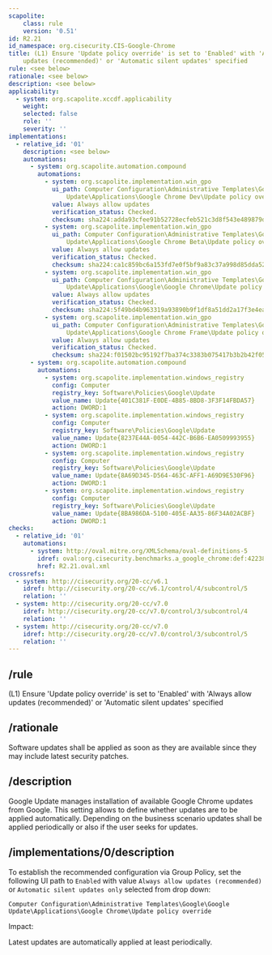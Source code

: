 ```yaml
---
scapolite:
    class: rule
    version: '0.51'
id: R2.21
id_namespace: org.cisecurity.CIS-Google-Chrome
title: (L1) Ensure 'Update policy override' is set to 'Enabled' with 'Always allow
    updates (recommended)' or 'Automatic silent updates' specified
rule: <see below>
rationale: <see below>
description: <see below>
applicability:
  - system: org.scapolite.xccdf.applicability
    weight:
    selected: false
    role: ''
    severity: ''
implementations:
  - relative_id: '01'
    description: <see below>
    automations:
      - system: org.scapolite.automation.compound
        automations:
          - system: org.scapolite.implementation.win_gpo
            ui_path: Computer Configuration\Administrative Templates\Google\Google
                Update\Applications\Google Chrome Dev\Update policy override
            value: Always allow updates
            verification_status: Checked.
            checksum: sha224:adda93cfee91b52728ecfeb521c3d8f543e489879d4319ebc9c5e03f
          - system: org.scapolite.implementation.win_gpo
            ui_path: Computer Configuration\Administrative Templates\Google\Google
                Update\Applications\Google Chrome Beta\Update policy override
            value: Always allow updates
            verification_status: Checked.
            checksum: sha224:ca1c859bc6a153fd7e0f5bf9a83c37a998d85dda5275f133b8035bb4
          - system: org.scapolite.implementation.win_gpo
            ui_path: Computer Configuration\Administrative Templates\Google\Google
                Update\Applications\Google\Google Chrome\Update policy override
            value: Always allow updates
            verification_status: Checked.
            checksum: sha224:5f49bd4b963319a93890b9f1df8a51dd2a17f3e4ea4fda289635d713
          - system: org.scapolite.implementation.win_gpo
            ui_path: Computer Configuration\Administrative Templates\Google\Google
                Update\Applications\Google Chrome Frame\Update policy override
            value: Always allow updates
            verification_status: Checked.
            checksum: sha224:f01502bc95192f7ba374c3383b075417b3b2b42f05e7cd9e146dba7e
      - system: org.scapolite.automation.compound
        automations:
          - system: org.scapolite.implementation.windows_registry
            config: Computer
            registry_key: Software\Policies\Google\Update
            value_name: Update{401C381F-E0DE-4B85-8BD8-3F3F14FBDA57}
            action: DWORD:1
          - system: org.scapolite.implementation.windows_registry
            config: Computer
            registry_key: Software\Policies\Google\Update
            value_name: Update{8237E44A-0054-442C-B6B6-EA0509993955}
            action: DWORD:1
          - system: org.scapolite.implementation.windows_registry
            config: Computer
            registry_key: Software\Policies\Google\Update
            value_name: Update{8A69D345-D564-463C-AFF1-A69D9E530F96}
            action: DWORD:1
          - system: org.scapolite.implementation.windows_registry
            config: Computer
            registry_key: Software\Policies\Google\Update
            value_name: Update{8BA986DA-5100-405E-AA35-86F34A02ACBF}
            action: DWORD:1
checks:
  - relative_id: '01'
    automations:
      - system: http://oval.mitre.org/XMLSchema/oval-definitions-5
        idref: oval:org.cisecurity.benchmarks.a_google_chrome:def:42238800
        href: R2.21.oval.xml
crossrefs:
  - system: http://cisecurity.org/20-cc/v6.1
    idref: http://cisecurity.org/20-cc/v6.1/control/4/subcontrol/5
    relation: ''
  - system: http://cisecurity.org/20-cc/v7.0
    idref: http://cisecurity.org/20-cc/v7.0/control/3/subcontrol/4
    relation: ''
  - system: http://cisecurity.org/20-cc/v7.0
    idref: http://cisecurity.org/20-cc/v7.0/control/3/subcontrol/5
    relation: ''
---
```



## /rule

(L1) Ensure 'Update policy override' is set to 'Enabled' with
'Always allow updates (recommended)' or 'Automatic silent updates'
specified

## /rationale

Software updates shall be applied as soon as they are available since
they may include latest security patches.

## /description

Google Update manages installation of available Google Chrome updates
from Google. This setting allows to define whether updates are to be
applied automatically. Depending on the business scenario updates shall
be applied periodically or also if the user seeks for updates.

## /implementations/0/description

To establish the recommended configuration via Group Policy, set the
following UI path to `Enabled` with value
`Always allow updates (recommended)` or `Automatic silent updates only`
selected from drop down:

`Computer Configuration\Administrative Templates\Google\Google Update\Applications\Google Chrome\Update policy override`

Impact:

Latest updates are automatically applied at least periodically.
